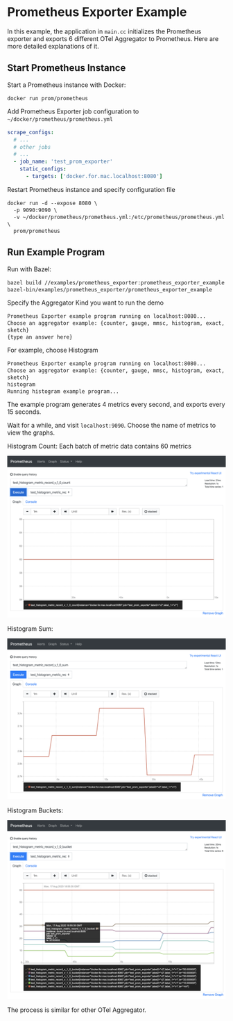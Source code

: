 # Prometheus Exporter Example

In this example, the application in `main.cc` initializes the Prometheus exporter and exports 6 different OTel Aggregator to Prometheus. 
Here are more detailed explanations of it.

## Start Prometheus Instance
Start a Prometheus instance with Docker:
```shell script
docker run prom/prometheus
```
Add Prometheus Exporter job configuration to `~/docker/prometheus/prometheus.yml`
```yaml
scrape_configs:
  # ...
  # other jobs
  # ...
  - job_name: 'test_prom_exporter'
    static_configs:
      - targets: ['docker.for.mac.localhost:8080']
```
Restart Prometheus instance and specify configuration file
```shell script
docker run -d --expose 8080 \
  -p 9090:9090 \
  -v ~/docker/prometheus/prometheus.yml:/etc/prometheus/prometheus.yml  \
  prom/prometheus
```

## Run Example Program
Run with Bazel:
```shell script
bazel build //examples/prometheus_exporter:prometheus_exporter_example
bazel-bin/examples/prometheus_exporter/prometheus_exporter_example
```
Specify the Aggregator Kind you want to run the demo
```
Prometheus Exporter example program running on localhost:8080...
Choose an aggregator example: {counter, gauge, mmsc, histogram, exact, sketch}
{type an answer here}
```
For example, choose Histogram
```
Prometheus Exporter example program running on localhost:8080...
Choose an aggregator example: {counter, gauge, mmsc, histogram, exact, sketch}
histogram
Running histogram example program...
```
The example program generates 4 metrics every second, and exports every 15 seconds.

Wait for a while, and visit `localhost:9090`. Choose the name of metrics to view the graphs.

Histogram Count: Each batch of metric data contains 60 metrics

![IMG](./images/count.png)

Histogram Sum:

![IMG](./images/sum.png)

Histogram Buckets:

![IMG](./images/buckets.png)

The process is similar for other OTel Aggregator.